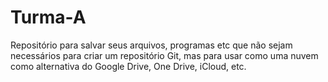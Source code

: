 # Turma-A
Repositório para salvar seus arquivos, programas etc que não sejam necessários para criar um repositório Git, mas para usar como uma nuvem como alternativa do Google Drive, One Drive, iCloud, etc.
